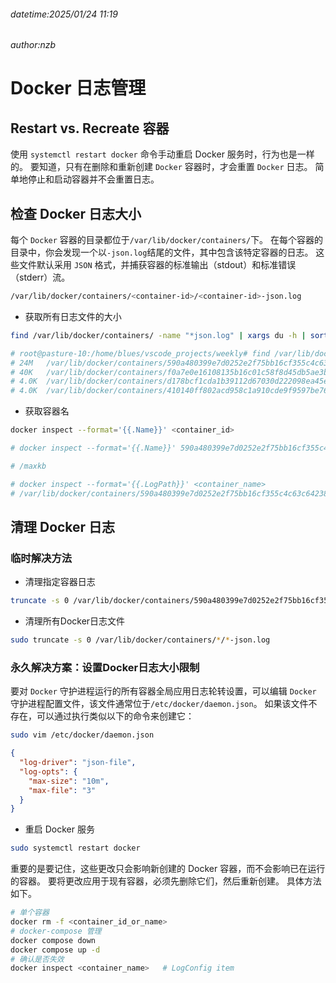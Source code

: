 ###### datetime:2025/01/24 11:19

###### author:nzb

# Docker 日志管理

## Restart vs. Recreate  容器

使用 `systemctl restart docker` 命令手动重启 Docker 服务时，行为也是一样的。 要知道，只有在删除和重新创建 `Docker` 容器时，才会重置 `Docker` 日志。 简单地停止和启动容器并不会重置日志。

## 检查 Docker 日志大小

每个 `Docker` 容器的目录都位于`/var/lib/docker/containers/`下。 在每个容器的目录中，你会发现一个以`-json.log`结尾的文件，其中包含该特定容器的日志。 这些文件默认采用 `JSON` 格式，并捕获容器的标准输出（stdout）和标准错误（stderr）流。

```bash
/var/lib/docker/containers/<container-id>/<container-id>-json.log
```

- 获取所有日志文件的大小

```bash
find /var/lib/docker/containers/ -name "*json.log" | xargs du -h | sort -hr

# root@pasture-10:/home/blues/vscode_projects/weekly# find /var/lib/docker/containers/ -name "*json.log" | xargs du -h | sort -hr
# 24M	/var/lib/docker/containers/590a480399e7d0252e2f75bb16cf355c4c63c6423865760f1da3715a2ac49c45/590a480399e7d0252e2f75bb16cf355c4c63c6423865760f1da3715a2ac49c45-json.log
# 40K	/var/lib/docker/containers/f0a7e0e16108135b16c01c58f8d45db5ae3be205440f2c058164829b7e588bca/f0a7e0e16108135b16c01c58f8d45db5ae3be205440f2c058164829b7e588bca-json.log
# 4.0K	/var/lib/docker/containers/d178bcf1cda1b39112d67030d222098ea45eadb7b0fc2bcbdb68ed224fca3328/d178bcf1cda1b39112d67030d222098ea45eadb7b0fc2bcbdb68ed224fca3328-json.log
# 4.0K	/var/lib/docker/containers/410140ff802acd958c1a910cde9f9597be768a949897ab8ff7f5e67dc35d5177/410140ff802acd958c1a910cde9f9597be768a949897ab8ff7f5e67dc35d5177-json.log
```

- 获取容器名

```bash
docker inspect --format='{{.Name}}' <container_id>

# docker inspect --format='{{.Name}}' 590a480399e7d0252e2f75bb16cf355c4c63c6423865760f1da3715a2ac49c45

# /maxkb

# docker inspect --format='{{.LogPath}}' <container_name> 
# /var/lib/docker/containers/590a480399e7d0252e2f75bb16cf355c4c63c6423865760f1da3715a2ac49c45/590a480399e7d0252e2f75bb16cf355c4c63c6423865760f1da3715a2ac49c45-json.log
```

## 清理 Docker 日志

### 临时解决方法

- 清理指定容器日志

```bash
truncate -s 0 /var/lib/docker/containers/590a480399e7d0252e2f75bb16cf355c4c63c6423865760f1da3715a2ac49c45/590a480399e7d0252e2f75bb16cf355c4c63c6423865760f1da3715a2ac49c45-json.log
```

- 清理所有Docker日志文件

```bash
sudo truncate -s 0 /var/lib/docker/containers/*/*-json.log
```

### 永久解决方案：设置Docker日志大小限制

要对 `Docker` 守护进程运行的所有容器全局应用日志轮转设置，可以编辑 `Docker` 守护进程配置文件，该文件通常位于`/etc/docker/daemon.json`。 如果该文件不存在，可以通过执行类似以下的命令来创建它：

```bash
sudo vim /etc/docker/daemon.json
```

```json
{
  "log-driver": "json-file",
  "log-opts": {
    "max-size": "10m",
    "max-file": "3"
  }
}
```

- 重启 Docker 服务

```bash
sudo systemctl restart docker
```

重要的是要记住，这些更改只会影响新创建的 Docker 容器，而不会影响已在运行的容器。 要将更改应用于现有容器，必须先删除它们，然后重新创建。 具体方法如下。

```bash
# 单个容器
docker rm -f <container_id_or_name>
# docker-compose 管理
docker compose down
docker compose up -d
# 确认是否失效
docker inspect <container_name>   # LogConfig item
```
